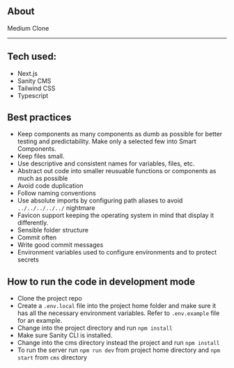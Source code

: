 ## About

Medium Clone

---

## Tech used:

- Next.js
- Sanity CMS
- Tailwind CSS
- Typescript

## Best practices

- Keep components as many components as dumb as possible for better testing and predictability. Make only a selected few into Smart Components.
- Keep files small.
- Use descriptive and consistent names for variables, files, etc.
- Abstract out code into smaller reusuable functions or components as much as possible
- Avoid code duplication
- Follow naming conventions
- Use absolute imports by configuring path aliases to avoid `../../../../../` nightmare
- Favicon support keeping the operating system in mind that display it differently.
- Sensible folder structure
- Commit often
- Write good commit messages
- Environment variables used to configure environments and to protect secrets


## How to run the code in development mode 
- Clone the project repo
- Create a `.env.local` file into the project home folder and make sure it has all the necessary environment variables. Refer to `.env.example` file for an example.
- Change into the project directory and run `npm install`
- Make sure Sanity CLI is installed.
- Change into the cms directory instead the project and run `npm install`
- To run the server run `npm run dev` from project home directory and `npm start` from `cms` directory